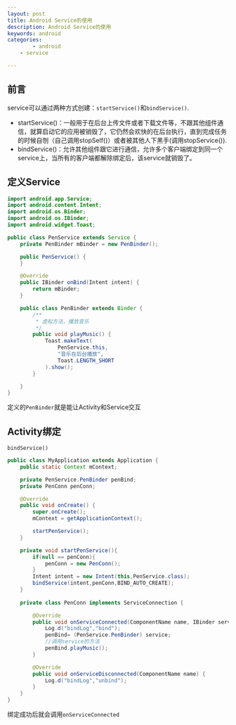 ```yaml
---
layout: post
title: Android Service的使用
description: Android Service的使用
keywords: android
categories: 
        - android
	- service

---
```




## 前言

service可以通过两种方式创建：`startService()`和`bindService()`.

+ startService()：一般用于在后台上传文件或者下载文件等，不跟其他组件通信，就算启动它的应用被销毁了，它仍然会欢快的在后台执行，直到完成任务的时候自刎（自己调用stopSelf()）或者被其他人下黑手(调用stopService()).
+ bindService()：允许其他组件跟它进行通信，允许多个客户端绑定到同一个service上，当所有的客户端都解除绑定后，该service就销毁了。

## 定义Service



```java
import android.app.Service;
import android.content.Intent;
import android.os.Binder;
import android.os.IBinder;
import android.widget.Toast;

public class PenService extends Service {
    private PenBinder mBinder = new PenBinder();

    public PenService() {
    }

    @Override
    public IBinder onBind(Intent intent) {
        return mBinder;
    }

    public class PenBinder extends Binder {
        /**
         * 虚拟方法，播放音乐
         */
        public void playMusic() {
            Toast.makeText(
                PenService.this,
                "音乐在后台播放",
                Toast.LENGTH_SHORT
            ).show();
        }

    }
}
```

定义的`PenBinder`就是能让Activity和Service交互

## Activity绑定

`bindService()`

```java
public class MyApplication extends Application {
    public static Context mContext;

    private PenService.PenBinder penBind;
    private PenConn penConn;

    @Override
    public void onCreate() {
        super.onCreate();
        mContext = getApplicationContext();

        startPenService();
    }

    private void startPenService(){
        if(null == penConn){
            penConn = new PenConn();
        }
        Intent intent = new Intent(this,PenService.class);
        bindService(intent,penConn,BIND_AUTO_CREATE);
    }
    
    private class PenConn implements ServiceConnection {

        @Override
        public void onServiceConnected(ComponentName name, IBinder service) {
            Log.d("bindLog","bind");
            penBind= (PenService.PenBinder) service;
            //调用service的方法
            penBind.playMusic();
        }

        @Override
        public void onServiceDisconnected(ComponentName name) {
            Log.d("bindLog","unbind");
        }
    }
}
```

绑定成功后就会调用`onServiceConnected`
